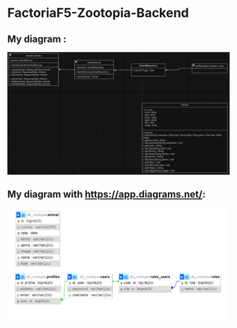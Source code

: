 # FactoriaF5-Zootopia-Backend

## My diagram :
![My diagram](<uml.png>)

## My diagram with https://app.diagrams.net/:
![My diagram](<dbdiagrama.png>)
